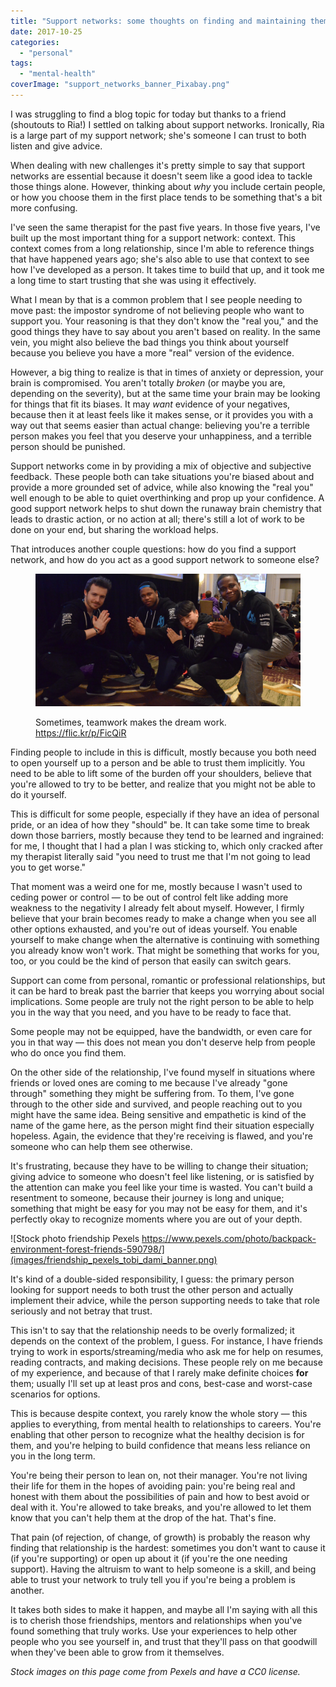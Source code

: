 ```yaml
---
title: "Support networks: some thoughts on finding and maintaining them"
date: 2017-10-25
categories: 
  - "personal"
tags: 
  - "mental-health"
coverImage: "support_networks_banner_Pixabay.png"
---
```


I was struggling to find a blog topic for today but thanks to a friend (shoutouts to Ria!) I settled on talking about support networks. Ironically, Ria is a large part of my support network; she's someone I can trust to both listen and give advice.

When dealing with new challenges it's pretty simple to say that support networks are essential because it doesn't seem like a good idea to tackle those things alone. However, thinking about _why_ you include certain people, or how you choose them in the first place tends to be something that's a bit more confusing.

I've seen the same therapist for the past five years. In those five years, I've built up the most important thing for a support network: context. This context comes from a long relationship, since I'm able to reference things that have happened years ago; she's also able to use that context to see how I've developed as a person. It takes time to build that up, and it took me a long time to start trusting that she was using it effectively.

What I mean by that is a common problem that I see people needing to move past: the impostor syndrome of not believing people who want to support you. Your reasoning is that they don't know the "real you," and the good things they have to say about you aren't based on reality. In the same vein, you might also believe the bad things you think about yourself because you believe you have a more "real" version of the evidence.

However, a big thing to realize is that in times of anxiety or depression, your brain is compromised. You aren't totally _broken_ (or maybe you are, depending on the severity), but at the same time your brain may be looking for things that fit its biases. It may _want_ evidence of your negatives, because then it at least feels like it makes sense, or it provides you with a way out that seems easier than actual change: believing you're a terrible person makes you feel that you deserve your unhappiness, and a terrible person should be punished.

Support networks come in by providing a mix of objective and subjective feedback. These people both can take situations you're biased about and provide a more grounded set of advice, while also knowing the "real you" well enough to be able to quiet overthinking and prop up your confidence. A good support network helps to shut down the runaway brain chemistry that leads to drastic action, or no action at all; there's still a lot of work to be done on your end, but sharing the workload helps.

That introduces another couple questions: how do you find a support network, and how do you act as a good support network to someone else?

<figure>

![support networks, CLG players squatting ](images/teamwork_dreamwork.png)

<figcaption>

Sometimes, teamwork makes the dream work. https://flic.kr/p/FicQiR

</figcaption>

</figure>

Finding people to include in this is difficult, mostly because you both need to open yourself up to a person and be able to trust them implicitly. You need to be able to lift some of the burden off your shoulders, believe that you're allowed to try to be better, and realize that you might not be able to do it yourself.

This is difficult for some people, especially if they have an idea of personal pride, or an idea of how they "should" be. It can take some time to break down those barriers, mostly because they tend to be learned and ingrained: for me, I thought that I had a plan I was sticking to, which only cracked after my therapist literally said "you need to trust me that I'm not going to lead you to get worse."

That moment was a weird one for me, mostly because I wasn't used to ceding power or control — to be out of control felt like adding more weakness to the negativity I already felt about myself. However, I firmly believe that your brain becomes ready to make a change when you see all other options exhausted, and you're out of ideas yourself. You enable yourself to make change when the alternative is continuing with something you already know won't work. That might be something that works for you, too, or you could be the kind of person that easily can switch gears.

Support can come from personal, romantic or professional relationships, but it can be hard to break past the barrier that keeps you worrying about social implications. Some people are truly not the right person to be able to help you in the way that you need, and you have to be ready to face that.

Some people may not be equipped, have the bandwidth, or even care for you in that way — this does not mean you don't deserve help from people who do once you find them.

On the other side of the relationship, I've found myself in situations where friends or loved ones are coming to me because I've already "gone through" something they might be suffering from. To them, I've gone through to the other side and survived, and people reaching out to you might have the same idea. Being sensitive and empathetic is kind of the name of the game here, as the person might find their situation especially hopeless. Again, the evidence that they're receiving is flawed, and you're someone who can help them see otherwise.

It's frustrating, because they have to be willing to change their situation; giving advice to someone who doesn't feel like listening, or is satisfied by the attention can make you feel like your time is wasted. You can't build a resentment to someone, because their journey is long and unique; something that might be easy for you may not be easy for them, and it's perfectly okay to recognize moments where you are out of your depth.

![Stock photo friendship Pexels https://www.pexels.com/photo/backpack-environment-forest-friends-590798/](images/friendship_pexels_tobi_dami_banner.png)

It's kind of a double-sided responsibility, I guess: the primary person looking for support needs to both trust the other person and actually implement their advice, while the person supporting needs to take that role seriously and not betray that trust.

This isn't to say that the relationship needs to be overly formalized; it depends on the context of the problem, I guess. For instance, I have friends trying to work in esports/streaming/media who ask me for help on resumes, reading contracts, and making decisions. These people rely on me because of my experience, and because of that I rarely make definite choices **for** them; usually I'll set up at least pros and cons, best-case and worst-case scenarios for options.

This is because despite context, you rarely know the whole story — this applies to everything, from mental health to relationships to careers. You're enabling that other person to recognize what the healthy decision is for them, and you're helping to build confidence that means less reliance on you in the long term.

You're being their person to lean on, not their manager. You're not living their life for them in the hopes of avoiding pain: you're being real and honest with them about the possibilities of pain and how to best avoid or deal with it. You're allowed to take breaks, and you're allowed to let them know that you can't help them at the drop of the hat. That's fine.

That pain (of rejection, of change, of growth) is probably the reason why finding that relationship is the hardest: sometimes you don't want to cause it (if you're supporting) or open up about it (if you're the one needing support). Having the altruism to want to help someone is a skill, and being able to trust your network to truly tell you if you're being a problem is another.

It takes both sides to make it happen, and maybe all I'm saying with all this is to cherish those friendships, mentors and relationships when you've found something that truly works. Use your experiences to help other people who you see yourself in, and trust that they'll pass on that goodwill when they've been able to grow from it themselves.

_Stock images on this page come from Pexels and have a CC0 license._
